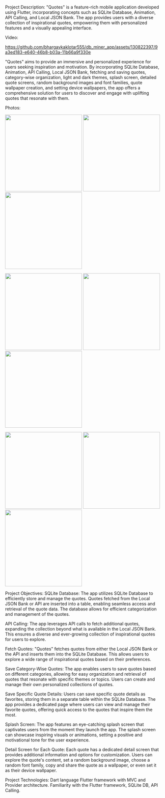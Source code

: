 Project Description:
"Quotes" is a feature-rich mobile application developed using Flutter, incorporating concepts such as SQLite Database, Animation, API Calling, and Local JSON Bank. The app provides users with a diverse collection of inspirational quotes, empowering them with personalized features and a visually appealing interface.

Video:



https://github.com/bhargavkaklotar555/db_miner_app/assets/130822397/9a3ed183-e640-46b8-b03a-11b66a9f330e



"Quotes" aims to provide an immersive and personalized experience for users seeking inspiration and motivation. By incorporating SQLite Database, Animation, API Calling, Local JSON Bank, fetching and saving quotes, category-wise organization, light and dark themes, splash screen, detailed quote screens, random background images and font families, quote wallpaper creation, and setting device wallpapers, the app offers a comprehensive solution for users to discover and engage with uplifting quotes that resonate with them.

Photos:

<img src= "https://github.com/bhargavkaklotar555/db_miner_app/assets/130822397/561def8d-1659-47d5-9a37-06c082e26f41" width="250px"></img>
<img src= "https://github.com/bhargavkaklotar555/db_miner_app/assets/130822397/70bb586c-2e28-4eb8-872e-52fa5c0d140b" width="250px"></img>
<img src= "https://github.com/bhargavkaklotar555/db_miner_app/assets/130822397/7d96faac-1b7a-4229-95f7-221581fbe69d" width="250px"></img>

<img src= "https://github.com/bhargavkaklotar555/db_miner_app/assets/130822397/7d29f6b0-672c-4039-ab81-9d0c0b79561f" width="250px"></img>
<img src= "https://github.com/bhargavkaklotar555/db_miner_app/assets/130822397/0f5c3a2e-fd25-4830-9e62-7c2f773510c9" width="250px"></img>
<img src= "https://github.com/bhargavkaklotar555/db_miner_app/assets/130822397/dfee6960-166d-4036-affe-6f3b3943a3e3" width="250px"></img>

<img src= "https://github.com/bhargavkaklotar555/db_miner_app/assets/130822397/fa84f913-ce29-4047-8b1b-420b8a52ee00" width="250px"></img>
<img src= "https://github.com/bhargavkaklotar555/db_miner_app/assets/130822397/70bbe9da-3dca-4bfe-90e1-12aa26d17f57" width="250px"></img>
<img src= "https://github.com/bhargavkaklotar555/db_miner_app/assets/130822397/1cd64519-2536-4d8a-98e9-8c2aac017b55" width="250px"></img>

Project Objectives:
SQLite Database: The app utilizes SQLite Database to efficiently store and manage the quotes. Quotes fetched from the Local JSON Bank or API are inserted into a table, enabling seamless access and retrieval of the quote data. The database allows for efficient categorization and management of the quotes.

API Calling:
The app leverages API calls to fetch additional quotes, expanding the collection beyond what is available in the Local JSON Bank. This ensures a diverse and ever-growing collection of inspirational quotes for users to explore.

Fetch Quotes:
"Quotes" fetches quotes from either the Local JSON Bank or the API and inserts them into the SQLite Database. This allows users to explore a wide range of inspirational quotes based on their preferences.

Save Category-Wise Quotes:
The app enables users to save quotes based on different categories, allowing for easy organization and retrieval of quotes that resonate with specific themes or topics. Users can create and manage their own personalized collections of quotes.

Save Specific Quote Details:
Users can save specific quote details as favorites, storing them in a separate table within the SQLite Database. The app provides a dedicated page where users can view and manage their favorite quotes, offering quick access to the quotes that inspire them the most.

Splash Screen:
The app features an eye-catching splash screen that captivates users from the moment they launch the app. The splash screen can showcase inspiring visuals or animations, setting a positive and motivational tone for the user experience.

Detail Screen for Each Quote:
Each quote has a dedicated detail screen that provides additional information and options for customization. Users can explore the quote's content, set a random background image, choose a random font family, copy and share the quote as a wallpaper, or even set it as their device wallpaper.

Project Technologies:
Dart language
Flutter framework with MVC and Provider architecture.
Familiarity with the Flutter framework, SQLite DB, API Calling.
